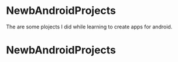 # NewbAndroidProjects
The are some plojects I did while learning to create apps for android.

# NewbAndroidProjects
